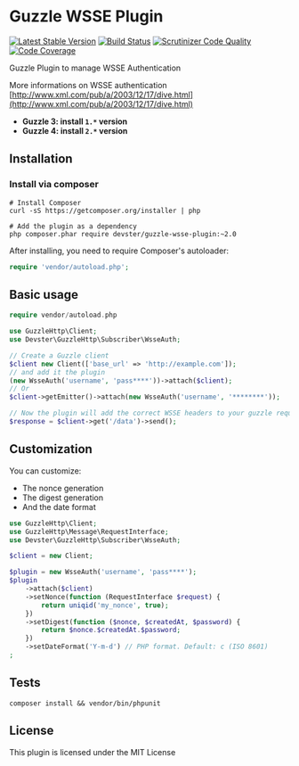 Guzzle WSSE Plugin
==================

[![Latest Stable Version](https://badge.fury.io/ph/devster%2Fguzzle-wsse-plugin.svg)](https://packagist.org/packages/devster/guzzle-wsse-plugin)
[![Build Status](https://travis-ci.org/devster/guzzle-wsse-plugin.png?branch=master)](https://travis-ci.org/devster/guzzle-wsse-plugin)
[![Scrutinizer Code Quality](https://scrutinizer-ci.com/g/devster/guzzle-wsse-plugin/badges/quality-score.png?b=master)](https://scrutinizer-ci.com/g/devster/guzzle-wsse-plugin/?branch=master)
[![Code Coverage](https://scrutinizer-ci.com/g/devster/guzzle-wsse-plugin/badges/coverage.png?b=master)](https://scrutinizer-ci.com/g/devster/guzzle-wsse-plugin/?branch=master)

Guzzle Plugin to manage WSSE Authentication

More informations on WSSE authentication [http://www.xml.com/pub/a/2003/12/17/dive.html](http://www.xml.com/pub/a/2003/12/17/dive.html)

* **Guzzle 3: install `1.*` version**
* **Guzzle 4: install `2.*` version**

Installation
------------

### Install via composer

```shell
# Install Composer
curl -sS https://getcomposer.org/installer | php

# Add the plugin as a dependency
php composer.phar require devster/guzzle-wsse-plugin:~2.0
```

After installing, you need to require Composer's autoloader:

```php
require 'vendor/autoload.php';
```

Basic usage
-----------

```php
require vendor/autoload.php

use GuzzleHttp\Client;
use Devster\GuzzleHttp\Subscriber\WsseAuth;

// Create a Guzzle client
$client new Client(['base_url' => 'http://example.com']);
// and add it the plugin
(new WsseAuth('username', 'pass****'))->attach($client);
// Or
$client->getEmitter()->attach(new WsseAuth('username', '********'));

// Now the plugin will add the correct WSSE headers to your guzzle request
$response = $client->get('/data')->send();
```

Customization
-------------

You can customize:

* The nonce generation
* The digest generation
* And the date format

```php
use GuzzleHttp\Client;
use GuzzleHttp\Message\RequestInterface;
use Devster\GuzzleHttp\Subscriber\WsseAuth;

$client = new Client;

$plugin = new WsseAuth('username', 'pass****');
$plugin
    ->attach($client)
    ->setNonce(function (RequestInterface $request) {
        return uniqid('my_nonce', true);
    })
    ->setDigest(function ($nonce, $createdAt, $password) {
        return $nonce.$createdAt.$password;
    })
    ->setDateFormat('Y-m-d') // PHP format. Default: c (ISO 8601)
;
```

Tests
-----

    composer install && vendor/bin/phpunit

License
-------

This plugin is licensed under the MIT License
